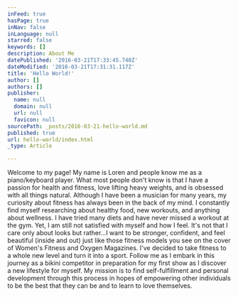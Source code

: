 ```yaml
---
inFeed: true
hasPage: true
inNav: false
inLanguage: null
starred: false
keywords: []
description: About Me
datePublished: '2016-03-21T17:33:45.740Z'
dateModified: '2016-03-21T17:31:31.117Z'
title: 'Hello World!'
author: []
authors: []
publisher:
  name: null
  domain: null
  url: null
  favicon: null
sourcePath: _posts/2016-03-21-hello-world.md
published: true
url: hello-world/index.html
_type: Article

---
```

Welcome to my page! My name is Loren and people know me as a piano/keyboard player. What most people don't know is that I have a passion for health and fitness, love lifting heavy weights, and is obsessed with all things natural. Although I have been a musician for many years, my curiosity about fitness has always been in the back of my mind. I constantly find myself researching about healthy food, new workouts, and anything about wellness. I have tried many diets and have never missed a workout at the gym. Yet, I am still not satisfied with myself and how I feel. It's not that I care only about looks but rather...I want to be stronger, confident, and feel beautiful (inside and out) just like those fitness models you see on the cover of Women's Fitness and Oxygen Magazines.
I've decided to take fitness to a whole new level and turn it into a sport. Follow me as I embark in this journey as a bikini competitor in preparation for my first show as I discover a new lifestyle for myself. My mission is to find self-fulfillment and personal development through this process in hopes of empowering other individuals to be the best that they can be and to learn to love themselves.